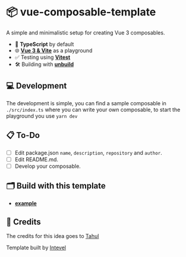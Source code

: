 # 📦 vue-composable-template

A simple and minimalistic setup for creating Vue 3 composables.

- 🧩 **TypeScript** by default
- 🌐 [**Vue 3 & Vite**](https://vitejs.dev) as a playground
- ✅ Testing using [**Vitest**](https://vitest.dev)
- 🛠 Building with [**unbuild**](https://github.com/unjs/unbuild)

## 💻 Development

The development is simple, you can find a sample composable in `./src/index.ts` where you can write your own composable, to start the playground you use `yarn dev`

## 📋 To-Do

- [ ] Edit package.json `name`, `description`, `repository` and `author`.
- [ ] Edit README.md.
- [ ] Develop your composable.

## 🗂 Build with this template

- [**example**](https://github.com/Intevel/)

## 💚 Credits

The credits for this idea goes to [Tahul](https://github.com/tahul/)

Template built by [Intevel](https://github.com/Intevel)